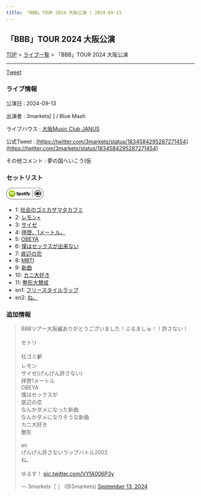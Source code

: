 ```yaml
---
title: 「BBB」TOUR 2024 大阪公演 | 2024-09-13
---
```

## 「BBB」TOUR 2024 大阪公演

[TOP](/setlist/) > [ライブ一覧](lives.html) > 「BBB」TOUR 2024 大阪公演

___

<a href="https://twitter.com/share?ref_src=twsrc%5Etfw" data-text="3markets[ ]セットリスト > 「BBB」TOUR 2024 大阪公演" class="twitter-share-button" data-via="3markets" data-hashtags="3markets" data-related="3markets" data-show-count="false">Tweet</a>

### ライブ情報

公演日
:    2024-09-13

出演者
:    3markets[ ] / Blue Mash

ライブハウス
:    [大阪Music Club JANUS](livehouse016.html)

公式Tweet
:    [https://twitter.com/3markets/status/1834584295287271454](https://twitter.com/3markets/status/1834584295287271454)

その他コメント
:    夢の国へいこう(仮

### セットリスト


[![play with spotify](images/spotify-icon.png)](https://open.spotify.com/playlist/5Ki0wSvwj3UG9GFjd7xrCZ)



*  1: [社会のゴミカザマタカフミ](song002.html)
*  2: [レモン×](song003.html)
*  3: [サイゼ](song004.html)
*  4: [拝啓、1メートル。](song010.html)
*  5: [OBEYA](song021.html)
*  6: [僕はセックスが出来ない](song006.html)
*  7: [底辺の恋](song008.html)
*  8: [MBTI](song096.html)
*  9: [新曲](song001.html)
*  10: [カニ大好き](song079.html)
*  11: [整形大賛成](song005.html)
*  en1: [フリースタイルラップ](song074.html)
*  en2: [ね。](song076.html)


### 追加情報



<blockquote class="twitter-tweet"><p lang="ja" dir="ltr">BBBツアー大阪編ありがとうございました！ぶるましゅ！！許さない！<br><br>セトリ<br><br>社ゴミ📹<br>レモン<br>サイゼ(げんげん許さない)<br>拝啓1メートル<br>OBEYA<br>僕はセックスが<br>底辺の恋<br>なんかダメになった新曲<br>なんかダメになりそうな新曲<br>カニ大好き<br>整形<br><br>en<br>げんげん許さないラップバトル2002<br>ね。<br><br>ゆるす！ <a href="https://t.co/VYfA006P3y">pic.twitter.com/VYfA006P3y</a></p>&mdash; 3markets［ ］ (@3markets) <a href="https://twitter.com/3markets/status/1834584295287271454?ref_src=twsrc%5Etfw">September 13, 2024</a></blockquote>
<script async src="https://platform.twitter.com/widgets.js" charset="utf-8"></script>




<script async src="https://platform.twitter.com/widgets.js" charset="utf-8"></script>